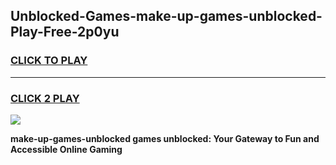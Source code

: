 
## Unblocked-Games-make-up-games-unblocked-Play-Free-2p0yu
<h3>
<a href="https://premium76.site?title=make-up-games-unblocked&ref=18A">CLICK TO PLAY</a></h3>
<hr>

<h3>
<a href="https://premium76.site?title=make-up-games-unblocked&ref=18A">CLICK 2 PLAY</a>
  
</h3>

<a href="https://premium76.site?title=make-up-games-unblocked&ref=18A"><img src="https://clearcache.store/games.png"></a>


**make-up-games-unblocked games unblocked: Your Gateway to Fun and Accessible Online Gaming**
